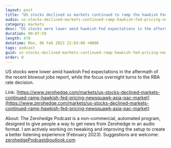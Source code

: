 ```yaml
---
layout: post
title: "US stocks declined as markets continued to ramp the hawkish Fed pricing - Newsquawk Asia-Pac Market Open"
audio: us-stocks-declined-markets-continued-ramp-hawkish-fed-pricing-newsquawk-asia-pac-market-0
category: markets
desc: "US stocks were lower amid hawkish Fed expectations in the aftermath of the recent blowout jobs report, while the focus overnight turns to the RBA rate decision."
duration: 00:07:59
length: 479
datetime: Mon, 06 Feb 2023 22:03:00 +0000
tags: podcast
guid: us-stocks-declined-markets-continued-ramp-hawkish-fed-pricing-newsquawk-asia-pac-market-0
order: 0
---
```

US stocks were lower amid hawkish Fed expectations in the aftermath of the recent blowout jobs report, while the focus overnight turns to the RBA rate decision.

Link: [https://www.zerohedge.com/markets/us-stocks-declined-markets-continued-ramp-hawkish-fed-pricing-newsquawk-asia-pac-market](https://www.zerohedge.com/markets/us-stocks-declined-markets-continued-ramp-hawkish-fed-pricing-newsquawk-asia-pac-market)

About: The Zerohedge Podcast is a non-commercial, automated program, designed to give people a way to get news from Zerohedge in an audio format.  I am actively working on tweaking and improving the setup to create a better listening experience (February 2023).  Suggestions are welcome: [zerohedgePodcast@outlook.com](mailto:zerohedgePodcast@outlook.com)